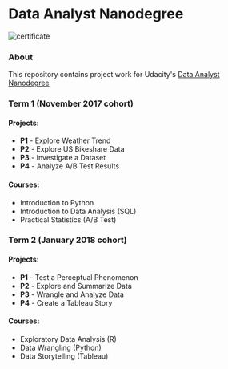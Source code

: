 # Data Analyst Nanodegree

![certificate](https://rawgit.com/felixhllou/Udacity_Data_Science/master/DAND_Cert.png)

### About
This repository contains project work for Udacity's [Data Analyst Nanodegree](https://www.udacity.com/course/data-analyst-nanodegree--nd002)

### Term 1 (November 2017 cohort)
#### Projects:
- **P1** - Explore Weather Trend
- **P2** - Explore US Bikeshare Data
- **P3** - Investigate a Dataset
- **P4** - Analyze A/B Test Results

#### Courses:
- Introduction to Python
- Introduction to Data Analysis (SQL)
- Practical Statistics (A/B Test)

### Term 2 (January 2018 cohort)
#### Projects:
- **P1** - Test a Perceptual Phenomenon
- **P2** - Explore and Summarize Data
- **P3** - Wrangle and Analyze Data
- **P4** - Create a Tableau Story

#### Courses:
- Exploratory Data Analysis (R)
- Data Wrangling (Python)
- Data Storytelling (Tableau)